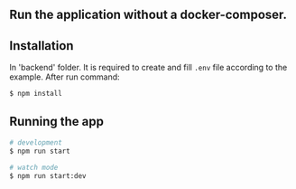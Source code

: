 ## Run the application without a docker-composer.

## Installation
In 'backend' folder.
It is required to create and fill `.env` file according to the example. After run command:
```bash
$ npm install
```

## Running the app

```bash
# development
$ npm run start

# watch mode
$ npm run start:dev

```

